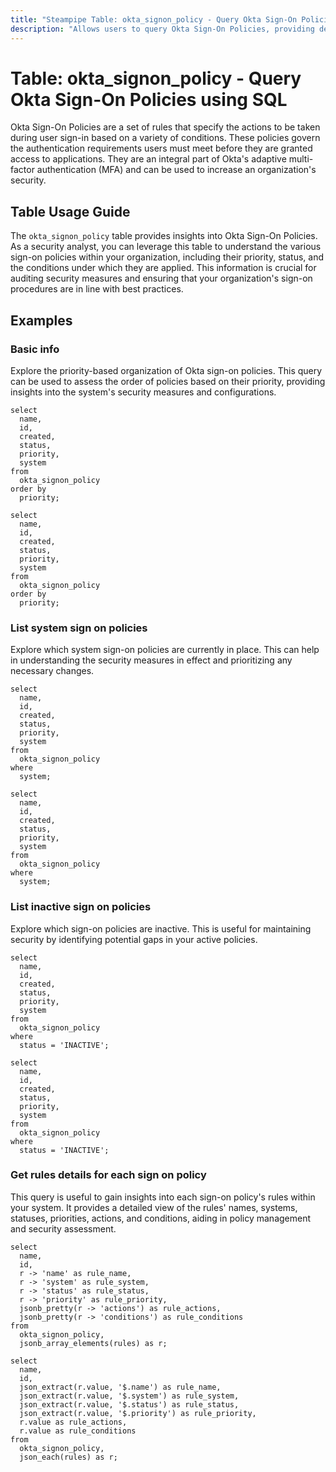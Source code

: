 ```yaml
---
title: "Steampipe Table: okta_signon_policy - Query Okta Sign-On Policies using SQL"
description: "Allows users to query Okta Sign-On Policies, providing details about the policies including their names, IDs, status, priority, and other related information."
---
```


# Table: okta_signon_policy - Query Okta Sign-On Policies using SQL

Okta Sign-On Policies are a set of rules that specify the actions to be taken during user sign-in based on a variety of conditions. These policies govern the authentication requirements users must meet before they are granted access to applications. They are an integral part of Okta's adaptive multi-factor authentication (MFA) and can be used to increase an organization's security.

## Table Usage Guide

The `okta_signon_policy` table provides insights into Okta Sign-On Policies. As a security analyst, you can leverage this table to understand the various sign-on policies within your organization, including their priority, status, and the conditions under which they are applied. This information is crucial for auditing security measures and ensuring that your organization's sign-on procedures are in line with best practices.

## Examples

### Basic info
Explore the priority-based organization of Okta sign-on policies. This query can be used to assess the order of policies based on their priority, providing insights into the system's security measures and configurations.

```sql+postgres
select
  name,
  id,
  created,
  status,
  priority,
  system
from
  okta_signon_policy
order by
  priority;
```

```sql+sqlite
select
  name,
  id,
  created,
  status,
  priority,
  system
from
  okta_signon_policy
order by
  priority;
```

### List system sign on policies
Explore which system sign-on policies are currently in place. This can help in understanding the security measures in effect and prioritizing any necessary changes.

```sql+postgres
select
  name,
  id,
  created,
  status,
  priority,
  system
from
  okta_signon_policy
where
  system;
```

```sql+sqlite
select
  name,
  id,
  created,
  status,
  priority,
  system
from
  okta_signon_policy
where
  system;
```

### List inactive sign on policies
Explore which sign-on policies are inactive. This is useful for maintaining security by identifying potential gaps in your active policies.

```sql+postgres
select
  name,
  id,
  created,
  status,
  priority,
  system
from
  okta_signon_policy
where
  status = 'INACTIVE';
```

```sql+sqlite
select
  name,
  id,
  created,
  status,
  priority,
  system
from
  okta_signon_policy
where
  status = 'INACTIVE';
```

### Get rules details for each sign on policy
This query is useful to gain insights into each sign-on policy's rules within your system. It provides a detailed view of the rules' names, systems, statuses, priorities, actions, and conditions, aiding in policy management and security assessment.

```sql+postgres
select
  name,
  id,
  r -> 'name' as rule_name,
  r -> 'system' as rule_system,
  r -> 'status' as rule_status,
  r -> 'priority' as rule_priority,
  jsonb_pretty(r -> 'actions') as rule_actions,
  jsonb_pretty(r -> 'conditions') as rule_conditions
from
  okta_signon_policy,
  jsonb_array_elements(rules) as r;
```

```sql+sqlite
select
  name,
  id,
  json_extract(r.value, '$.name') as rule_name,
  json_extract(r.value, '$.system') as rule_system,
  json_extract(r.value, '$.status') as rule_status,
  json_extract(r.value, '$.priority') as rule_priority,
  r.value as rule_actions,
  r.value as rule_conditions
from
  okta_signon_policy,
  json_each(rules) as r;
```